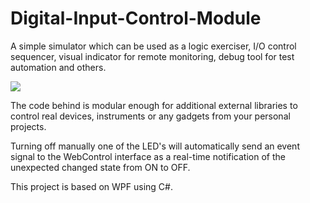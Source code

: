 # Digital-Input-Control-Module


A simple simulator which can be used as a logic exerciser, I/O control sequencer, visual indicator for remote monitoring, debug tool for test automation and others.

![](https://github.com/EdoLabWorks/xedo-imgs/blob/master/BlueIOModule.png)

The code behind is modular enough for additional external libraries to control real devices, instruments or any gadgets from your personal projects.

[](https://github.com/EdoLabWorks/xedo-imgs/blob/master/OverviewIOModule.png)

Turning off manually one of the LED's will automatically send an event signal to the WebControl interface as a real-time notification of the unexpected changed state from ON to OFF.     

This project is based on WPF using C#.


